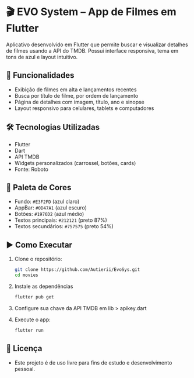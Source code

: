 # 🎬 EVO System – App de Filmes em Flutter

Aplicativo desenvolvido em Flutter que permite buscar e visualizar detalhes de filmes usando a API do TMDB. Possui interface responsiva, tema em tons de azul e layout intuitivo.

## 📱 Funcionalidades

- Exibição de filmes em alta e lançamentos recentes
- Busca por título de filme, por ordem de lançamento
- Página de detalhes com imagem, título, ano e sinopse
- Layout responsivo para celulares, tablets e computadores

## 🛠 Tecnologias Utilizadas

- Flutter
- Dart
- API TMDB
- Widgets personalizados (carrossel, botões, cards)
- Fonte: Roboto

## 🎨 Paleta de Cores

- Fundo: `#E3F2FD` (azul claro)
- AppBar: `#0D47A1` (azul escuro)
- Botões: `#1976D2` (azul médio)
- Textos principais: `#212121` (preto 87%)
- Textos secundários: `#757575` (preto 54%)

## ▶️ Como Executar

1. Clone o repositório:
   ```bash
   git clone https://github.com/Autierii/EvoSys.git
   cd movies

2. Instale as dependências
   ```bash
   flutter pub get

3. Configure sua chave da API TMDB em lib > apikey.dart

4. Execute o app:
   ```bash
   flutter run


## 📄 Licença

- Este projeto é de uso livre para fins de estudo e desenvolvimento pessoal.